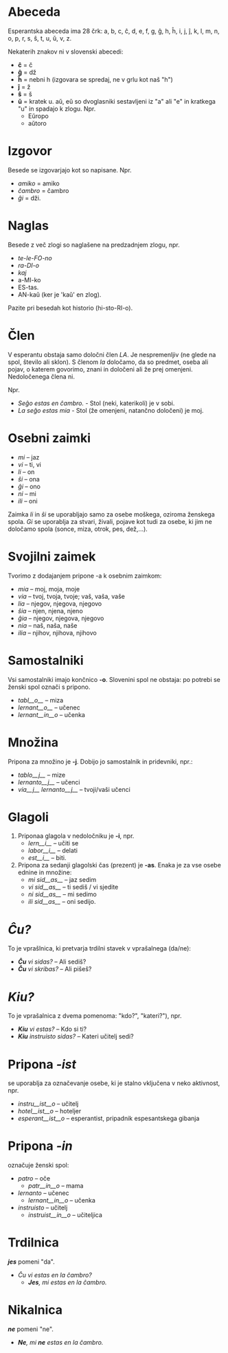                       

# Abeceda

Esperantska abeceda ima 28 črk: a, b, c, ĉ, d, e, f, g, ĝ, h, ĥ, i, j, ĵ, k, l, m, n, o, p, r, s, ŝ, t, u, ŭ, v, z.

Nekaterih znakov ni v slovenski abecedi:

- __ĉ__ = č
- __ĝ__ = dž
- __ĥ__ = nebni h (izgovara se spredaj, ne v grlu kot naš "h")
- __ĵ__ = ž
- __ŝ__ = š
- __ŭ__ = kratek u. aŭ, eŭ so dvoglasniki sestavljeni iz "a" ali "e" in kratkega "u" in spadajo k zlogu. Npr.
	- Eŭropo
	- aŭtoro


# Izgovor

Besede se izgovarjajo kot so napisane. Npr.

- *amiko* = amiko
- *ĉambro* = čambro
- *ĝi* = dži.

# Naglas

Besede z več zlogi so naglašene na predzadnjem zlogu, npr.

- *te-le-FO-no*
- *ra-DI-o*
- *kaj*
- a-MI-ko
- ES-tas.
- AN-kaŭ (ker je 'kaŭ' en zlog).

Pazite pri besedah kot historio (hi-sto-RI-o).

# Člen

V esperantu obstaja samo določni člen *LA*. Je nespremenljiv (ne glede na spol, število ali sklon). 
S členom *la* določamo, da so predmet, oseba ali pojav, o katerem  govorimo, znani in določeni ali že prej omenjeni. 
Nedoločenega člena ni. 

Npr. 
- *Seĝo estas en ĉambro.* - Stol (neki, katerikoli) je v sobi.
- *La seĝo estas mia* - Stol (že omenjeni, natančno določeni) je moj.

# Osebni zaimki

- *mi* – jaz
- *vi* – ti, vi
- *li* – on
- *ŝi* – ona
- *ĝi* – ono
- *ni* – mi
- *ili* – oni

Zaimka *li* in *ŝi* se uporabljajo samo za osebe moškega, oziroma ženskega spola. *Gi* se uporablja za stvari, živali, pojave kot tudi za osebe, ki jim ne določamo spola (sonce, miza, otrok, pes, dež,...).

# Svojilni zaimek

Tvorimo z dodajanjem pripone -a k osebnim zaimkom:

- *mia* – moj, moja, moje
- *via* – tvoj, tvoja, tvoje; vaš, vaša, vaše
- *lia* – njegov, njegova, njegovo
- *ŝia* – njen, njena, njeno
- *ĝia* – njegov, njegova, njegovo
- *nia* – naš, naša, naše 
- *ilia* – njihov, njihova, njihovo

# Samostalniki

Vsi samostalniki imajo končnico __-o__. Slovenini spol ne obstaja: po potrebi se ženski spol označi s pripono.

- *tabl__o__* – miza
- *lernant__o__* – učenec
- *lernant__in__o* – učenka
 
# Množina

Pripona za množino je __-j__. Dobijo jo samostalnik in pridevniki, npr.:

- *tablo__j__* – mize
- *lernanto__j__* – učenci
- *via__j__ lernanto__j__* – tvoji/vaši učenci

# Glagoli

1. Priponaa glagola v nedoločniku je __-i__, npr.
   - *lern__i__* – učiti se
   - *labor__i__* – delati
   - *est__i__* – biti.
2. Pripona za sedanji glagolski čas (prezent) je __-as__. Enaka je za vse osebe ednine in množine:
   - *mi sid__as__* – jaz sedim
   - *vi sid__as__* – ti sediš / vi sjedite
   - *ni sid__as__* – mi sedimo
   - *ili sid__as__* – oni sedijo.

# *Ĉu?*

To je vprašlnica, ki pretvarja trdilni stavek v vprašalnega (da/ne):

- *__Ĉu__ vi sidas?* – Ali sediš?
- *__Ĉu__ vi skribas?* – Ali pišeš?

# *Kiu?*

To je vprašalnica z dvema pomenoma: "kdo?", "kateri?"), npr.

- *__Kiu__ vi estas?* – Kdo si ti?
- *__Kiu__ instruisto sidas?* – Kateri učitelj sedi?


# Pripona *-ist*

se uporablja za označevanje osebe, ki je stalno vključena v neko aktivnost, npr.

- *instru__ist__o* – učitelj
- *hotel__ist__o* – hoteljer
- *esperant__ist__o* – esperantist, pripadnik espesantskega gibanja


# Pripona *-in*

označuje ženski spol:

- *patro* – oče
    - *patr__in__o* – mama
- *lernanto* – učenec
    - *lernant__in__o* – učenka
- *instruisto* – učitelj
    - *instruist__in__o* – učiteljica

# Trdilnica

*__jes__* pomeni "da". 

- *Ĉu vi estas en la ĉambro?* 
  - *__Jes__, mi estas en la ĉambro.* 

# Nikalnica 

*__ne__* pomeni "ne".

- *__Ne__, mi __ne__ estas en la ĉambro.* 
